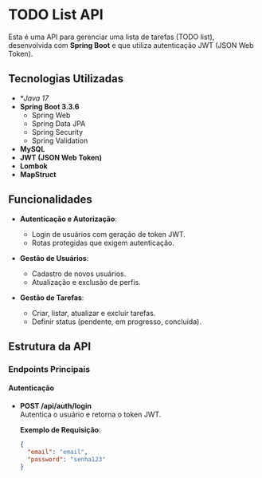 # TODO List API

Esta é uma API para gerenciar uma lista de tarefas (TODO list), desenvolvida com **Spring Boot** e que utiliza autenticação JWT (JSON Web Token).

## Tecnologias Utilizadas

- **Java 17*
- **Spring Boot 3.3.6**
    - Spring Web
    - Spring Data JPA
    - Spring Security
    - Spring Validation
- **MySQL**
- **JWT (JSON Web Token)**
- **Lombok**
- **MapStruct**

## Funcionalidades

- **Autenticação e Autorização**:
    - Login de usuários com geração de token JWT.
    - Rotas protegidas que exigem autenticação.

- **Gestão de Usuários**:
    - Cadastro de novos usuários.
    - Atualização e exclusão de perfis.

- **Gestão de Tarefas**:
    - Criar, listar, atualizar e excluir tarefas.
    - Definir status (pendente, em progresso, concluída).

## Estrutura da API

### Endpoints Principais

#### Autenticação

- **POST /api/auth/login**  
  Autentica o usuário e retorna o token JWT.

  **Exemplo de Requisição**:
  ```json
  {
    "email": "email",
    "password": "senha123"
  }

